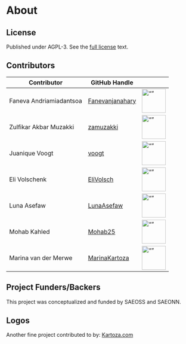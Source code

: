 
# About

## License

Published under AGPL-3. See the [full license](license.md) text.
<!--
## Contributors
 have a look at this section and renew it
| Contributor | GitHub Handle | |
| ----------- | ------------- |-|
| Jan Burdziej | [janbur](https://github.com/janbur) | <img src="https://github.com/janbur.png" alt= “” width="64" height="64"> |
| Irwan Fathurrahman | [meomancer](https://github.com/meomancer) |  <img src="https://github.com/meomancer.png" alt= “” width="64" height="64"> |
| Tim Sutton | [timlinux](https://github.com/timlinux) | <img src="https://github.com/timlinux.png" alt= “” width="64" height="64"> |
| Dimas Ciptura | [dimasciput](https://github.com/dimasciput) | <img src="https://github.com/dimasciput.png" alt= “” width="64" height="64"> |
| Ben Norrito | [BenNorrito](https://github.com/BenNorrito) | <img src="https://github.com/BenNorrito.png" alt= “” width="64" height="64"> |
| Amy Burness | [amyburness](https://github.com/amyburness) | <img src="https://github.com/amyburness.png" alt= “” width="64" height="64"> |
| Lorenzo Libertini | [llibertini](https://github.com/llibertini) | <img src="https://github.com/llibertini.png" alt= “” width="64" height="64"> |
| Zulfikar Akbar Muzakki | [zamuzakki](https://github.com/zamuzakki) | <img src="https://github.com/zamuzakki.png" alt= “” width="64" height="64"> |
| Tharanath | [tharanathkartoza](https://github.com/tharanathkartoza) | <img src="https://github.com/tharanathkartoza.png" alt= “” width="64" height="64"> |
 -->
## Contributors

| Contributor                 | GitHub Handle                                        |                                                                                   |
| --------------------------- | ---------------------------------------------------- | --------------------------------------------------------------------------------- |
| Faneva Andriamiadantsoa     | [Fanevanjanahary](https://github.com/Fanevanjanahary)| <img src="https://github.com/Fanevanjanahary.png" alt= “” width="64" height="64"> |
| Zulfikar Akbar Muzakki      | [zamuzakki](https://github.com/zamuzakki)            | <img src="https://github.com/zamuzakki.png" alt= “” width="64" height="64">       |
| Juanique Voogt              | [voogt](https://github.com/voogt)                    | <img src="https://github.com/voogt.png" alt= “” width="64" height="64">           |
| Eli Volschenk               | [EliVolsch](https://github.com/EliVolsch)            | <img src="https://github.com/EliVolsch.png" alt= “” width="64" height="64">       |
| Luna Asefaw                 | [LunaAsefaw](https://github.com/HGhere)              | <img src="https://github.com/LunaAsefaw.png" alt= “” width="64" height="64">      |
| Mohab Kahled                | [Mohab25](https://github.com/Mohab25)                | <img src="https://raw.githubusercontent.com/kartoza/SAEOSS-Portal/main/docs/src/about/img/mohab.png" alt= “” width="64" height="64">   |
| Marina van der Merwe        | [MarinaKartoza](https://github.com/voogt)            | <img src="https://github.com/MarinaKartoza.png" alt= “” width="64" height="64">   |

## Project Funders/Backers
This project was conceptualized and funded by SAEOSS and SAEONN.

## Logos
Another fine project contributed to by: [Kartoza.com](https://kartoza.com)


<!-- add logos here -->

